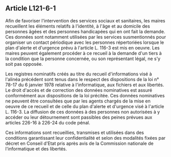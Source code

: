 ## Article L121-6-1

Afin de favoriser l'intervention des services sociaux et sanitaires, les maires recueillent les éléments relatifs à
l'identité, à l'âge et au domicile des personnes âgées et des personnes handicapées qui en ont fait la demande.
Ces données sont notamment utilisées par les services susmentionnés pour organiser un contact périodique
avec les personnes répertoriées lorsque le plan d'alerte et d'urgence prévu à l'article L. 116-3 est mis en
oeuvre. Les maires peuvent également procéder à ce recueil à la demande d'un tiers à la condition que la
personne concernée, ou son représentant légal, ne s'y soit pas opposée.

Les registres nominatifs créés au titre du recueil d'informations visé à l'alinéa précédent sont tenus dans le
respect des dispositions de la loi n° 78-17 du 6 janvier 1978 relative à l'informatique, aux fichiers et aux
libertés. Le droit d'accès et de correction des données nominatives est assuré conformément aux dispositions
de la loi précitée. Ces données nominatives ne peuvent être consultées que par les agents chargés de la mise
en oeuvre de ce recueil et de celle du plan d'alerte et d'urgence visé à l'article L. 116-3. La diffusion de ces
données à des personnes non autorisées à y accéder ou leur détournement sont passibles des peines prévues
aux articles 226-16 à 226-24 du code pénal.

Ces informations sont recueillies, transmises et utilisées dans des conditions garantissant leur confidentialité
et selon des modalités fixées par décret en Conseil d'Etat pris après avis de la Commission nationale de
l'informatique et des libertés.

